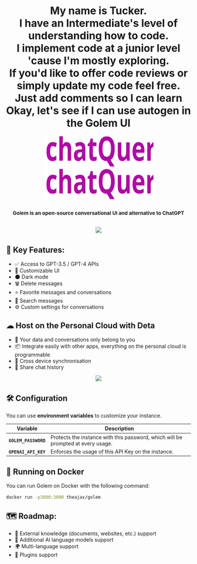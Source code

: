<div align="center">
<h1>
My name is Tucker.</br>
I have an Intermediate's level of understanding how to code. </br>
I implement code at a junior level 'cause I'm mostly exploring.</br>
If you'd like to offer code reviews or simply update my code feel free.</br>
Just add comments so I can learn</br>
Okay, let's see if I can use autogen in the Golem UI</br>
</h1>
<img src="./public/image/logo-light-lettered.svg#gh-light-mode-only" width="300" />
<img src="./public/image/logo-dark-lettered.svg#gh-dark-mode-only" width="300" />

<h3><sup>Golem is an open-source conversational UI and alternative to ChatGPT</sup><h3>


<img src="https://user-images.githubusercontent.com/8951736/236704737-3591e45f-11cc-410a-8cf7-e10288233c8d.png" width=840>

</div>



## 🚀 Key Features:

- ✅ Access to GPT-3.5 / GPT-4 APIs
- 🎨 Customizable UI
- 🌑 Dark mode
- 🗑️ Delete messages
- ⭐️ Favorite messages and conversations
- 🔎 Search messages
- ⚙️ Custom settings for conversations

## ☁ Host on the Personal Cloud with Deta

- 🔑 Your data and conversations only belong to you
- 📦 Integrate easily with other apps, everything on the personal cloud is programmable
- 💠 Cross device synchronisation
- 🍻 Share chat history

<div align="center">
<a href="https://deta.space/discovery/@henrycunh/golem" _target="blank">
<img src="https://raw.githubusercontent.com/deta/community-content/main/Install-Button/dark.svg#gh-dark-mode-only" width="400" />
</a>
</div>

## 🛠 Configuration
You can use **environment variables** to customize your instance.

| Variable | Description |
| -------- | ----------- |
| **`GOLEM_PASSWORD`** | Protects the instance with this password, which will be prompted at every usage. |
| **`OPENAI_API_KEY`** | Enforces the usage of this API Key on the instance. |

## 🐳 Running on Docker
You can run Golem on Docker with the following command:

```bash
docker run -p3000:3000 theajax/golem
```

## 🗺️ Roadmap:

- 📄 External knowledge (documents, websites, etc.) support
- 🤖 Additional AI language models support
- 🌍 Multi-language support
- 🔌 Plugins support



